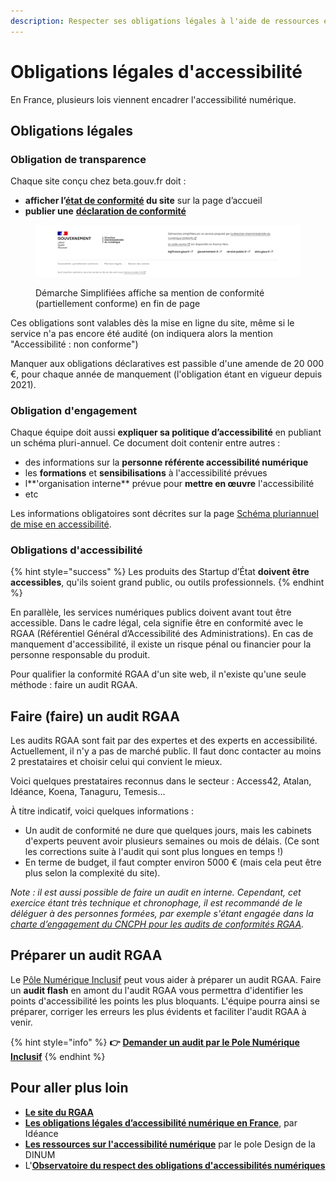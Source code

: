 ```yaml
---
description: Respecter ses obligations légales à l'aide de ressources et d'outils.
---
```


# Obligations légales d'accessibilité

En France, plusieurs lois viennent encadrer l'accessibilité numérique.&#x20;

## **Obligations légales**

### **Obligation de transparence**

Chaque site conçu chez beta.gouv.fr doit :&#x20;

* **afficher l’[état de conformité](https://accessibilite.numerique.gouv.fr/obligations/mentions-et-pages-obligatoires/) du site** sur la page d’accueil&#x20;
* **publier une** [**déclaration de conformité**](https://betagouv.github.io/a11y-generateur-declaration/)&#x20;

<figure><img src="../../../.gitbook/assets/image.png" alt=""><figcaption><p>Démarche Simplifiées affiche sa mention de conformité (partiellement conforme) en fin de page</p></figcaption></figure>



Ces obligations sont valables dès la mise en ligne du site, même si le service n'a pas encore été audité (on indiquera alors la mention "Accessibilité : non conforme")

Manquer aux obligations déclaratives est passible d'une amende de 20 000 €, pour chaque année de manquement (l'obligation étant en vigueur depuis 2021).

### **Obligation d'engagement**

Chaque équipe doit aussi **expliquer sa politique d’accessibilité** en publiant un schéma pluri-annuel. Ce document doit contenir entre autres :&#x20;

* des informations sur la **personne référente accessibilité numérique**
* les **formations** et **sensibilisations** à l'accessibilité prévues&#x20;
* l**'organisation interne** prévue pour **mettre en œuvre** l'accessibilité&#x20;
* etc

Les informations obligatoires sont décrites sur la page [Schéma pluriannuel de mise en accessibilité](https://accessibilite.numerique.gouv.fr/obligations/schema-pluriannuel/).

### Obligations d'accessibilité

{% hint style="success" %}
Les produits des Startup d’État **doivent être accessibles**, qu'ils soient grand public, ou outils professionnels.
{% endhint %}

En parallèle, les services numériques publics doivent avant tout être accessible. Dans le cadre légal, cela signifie être en conformité avec le RGAA (Référentiel Général d’Accessibilité des Administrations). En cas de manquement d'accessibilité, il existe un risque pénal ou financier pour la personne responsable du produit.&#x20;

Pour qualifier la conformité RGAA d'un site web, il n'existe qu'une seule méthode : faire un audit RGAA.

## Faire (faire) un audit RGAA&#x20;

Les audits RGAA sont fait par des expertes et des experts en accessibilité. Actuellement, il n'y a pas de marché public. Il faut donc contacter au moins 2 prestataires et choisir celui qui convient le mieux.&#x20;

Voici quelques prestataires reconnus dans le secteur : Access42, Atalan, Idéance, Koena, Tanaguru, Temesis...

À titre indicatif, voici quelques informations :&#x20;

* Un audit de conformité ne dure que quelques jours, mais les cabinets d'experts peuvent avoir plusieurs semaines ou mois de délais. (Ce sont les corrections suite à l'audit qui sont plus longues en temps !)
* En terme de budget, il faut compter environ 5000 € (mais cela peut être plus selon la complexité du site).

_Note : il est aussi possible de faire un audit en interne. Cependant, cet exercice étant très technique et chronophage, il est recommandé de le déléguer à des personnes formées, par exemple s'étant engagée dans la_ [_charte d’engagement du CNCPH pour les audits de conformités RGAA_](https://cncph.fr/charte-rgaa/)_._

## Préparer un audit RGAA

Le [Pôle Numérique Inclusif](../../je-sollicite-de-laide-transverse/aide-transverse-pole-numerique-inclusif.md) peut vous aider à préparer un audit RGAA. Faire un **audit flash** en amont du l'audit RGAA vous permettra d'identifier les points d'accessibilité les points les plus bloquants. L'équipe pourra ainsi se préparer, corriger les erreurs les plus évidents et faciliter l'audit RGAA à venir.

{% hint style="info" %}
**👉** [**Demander un audit par le Pole Numérique Inclusif**](https://docs.google.com/forms/d/1L4DOpBS9ibJWmWyypOOyB86ExGPLz-IwUuunazugsBU/edit)
{% endhint %}

## **Pour aller plus loin**

* [**Le site du RGAA**](https://accessibilite.numerique.gouv.fr/)
* [**Les obligations légales d’accessibilité numérique en France**](https://ideance.net/blog/293/loi-accessibilite-numerique-france/), par Idéance
* [**Les ressources sur l'accessibilité numérique**](https://design.numerique.gouv.fr/accessibilite-numerique/) par le pole Design de la DINUM
* L'[**Observatoire du respect des obligations d'accessibilités numériques** ](https://observatoire-access-num.aveuglesdefrance.org/)
